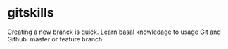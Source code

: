 # gitskills
Creating a new branck is quick.
Learn basal knowledage to usage Git and Github.
master or feature branch
